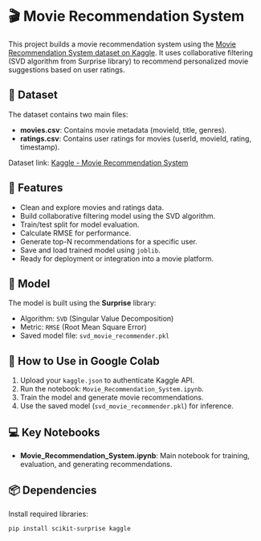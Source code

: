 # 🎬 Movie Recommendation System

This project builds a movie recommendation system using the [Movie Recommendation System dataset on Kaggle](https://www.kaggle.com/datasets/parasharmanas/movie-recommendation-system). It uses collaborative filtering (SVD algorithm from Surprise library) to recommend personalized movie suggestions based on user ratings.

## 📁 Dataset

The dataset contains two main files:

- **movies.csv**: Contains movie metadata (movieId, title, genres).
- **ratings.csv**: Contains user ratings for movies (userId, movieId, rating, timestamp).

Dataset link: [Kaggle - Movie Recommendation System](https://www.kaggle.com/datasets/parasharmanas/movie-recommendation-system)

## 🚀 Features

- Clean and explore movies and ratings data.
- Build collaborative filtering model using the SVD algorithm.
- Train/test split for model evaluation.
- Calculate RMSE for performance.
- Generate top-N recommendations for a specific user.
- Save and load trained model using `joblib`.
- Ready for deployment or integration into a movie platform.

## 🧠 Model

The model is built using the **Surprise** library:

- Algorithm: `SVD` (Singular Value Decomposition)
- Metric: `RMSE` (Root Mean Square Error)
- Saved model file: `svd_movie_recommender.pkl`

## 📝 How to Use in Google Colab

1. Upload your `kaggle.json` to authenticate Kaggle API.
2. Run the notebook: `Movie_Recommendation_System.ipynb`.
3. Train the model and generate movie recommendations.
4. Use the saved model (`svd_movie_recommender.pkl`) for inference.

## 💻 Key Notebooks

- **Movie_Recommendation_System.ipynb**: Main notebook for training, evaluation, and generating recommendations.

## 📦 Dependencies

Install required libraries:
```bash
pip install scikit-surprise kaggle
